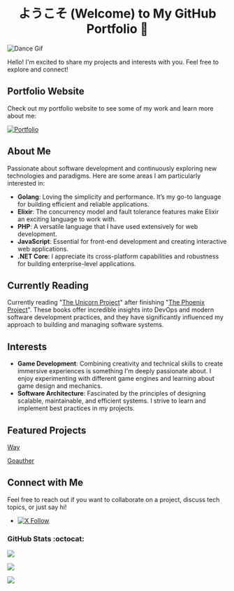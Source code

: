 <h1 align="center">ようこそ (Welcome) to My GitHub Portfolio 👋 </h1>

![Dance Gif](https://i.giphy.com/media/KOfp5sCYol4S4/giphy.webp)

Hello! I'm excited to share my projects and interests with you. Feel free to explore and connect!

## Portfolio Website

Check out my portfolio website to see some of my work and learn more about me: 

[![Portfolio][portfolio_badge]][portfolio]


## About Me

Passionate about software development and continuously exploring new technologies and paradigms. Here are some areas I am particularly interested in:

- **Golang**: Loving the simplicity and performance. It’s my go-to language for building efficient and reliable applications.
- **Elixir**: The concurrency model and fault tolerance features make Elixir an exciting language to work with.
- **PHP**: A versatile language that I have used extensively for web development.
- **JavaScript**: Essential for front-end development and creating interactive web applications.
- **.NET Core**: I appreciate its cross-platform capabilities and robustness for building enterprise-level applications.

## Currently Reading

Currently reading "[The Unicorn Project][the_unicorn_project]" after finishing "[The Phoenix Project][the_phoenix_project]". These books offer incredible insights into DevOps and modern software development practices, and they have significantly influenced my approach to building and managing software systems.

## Interests

- **Game Development**: Combining creativity and technical skills to create immersive experiences is something I'm deeply passionate about. I enjoy experimenting with different game engines and learning about game design and mechanics.
- **Software Architecture**: Fascinated by the principles of designing scalable, maintainable, and efficient systems. I strive to learn and implement best practices in my projects.

## Featured Projects

[Way]

[Goauther]

## Connect with Me

Feel free to reach out if you want to collaborate on a project, discuss tech topics, or just say hi!

- [![X Follow][x_badge]][x_link]
  

### GitHub Stats :octocat:

<p>
  <a href="#">
    <img align="center" src="https://github-readme.swayechateau.com/api/top-langs/?username=swayechateau&layout=compact&include_all_commits=true&theme=dark" />
  </a>
</p>
<p>
  <a href="#">
    <img align="center" src="https://github-readme.swayechateau.com/api?username=swayechateau&show_icons=true&count_private=true&theme=dark" />
  </a>
</p>
</div>

<img src="https://github-profile-trophy.vercel.app/?username=swayechateau&title=Issues,Repositories,MultiLanguage,Pulls&column=4"><br/></a>

<!-- portfolio -->
[portfolio]: https://swaye.dev
[portfolio_badge]: https://img.shields.io/website?label=swaye.dev&style=for-the-badge&url=https%3A%2F%2Fswaye.dev
[portfolio_repo]: https://github.com/swayechateau/portfolio-ui

<!-- Socials -->
[x_badge]: https://img.shields.io/twitter/follow/swayechateau?style=social
[x_link]: https://x.com/intent/follow?original_referer=https%3A%2F%2Fgithub.com%2FSwayeChateau&screen_name=SwayeChateau

<!-- Projects -->
[way]: https://github.com/swayedev/way
[goauther]: https://github.com/swayedev/goauther

<!-- Books -->
[the_phoenix_project]: https://itrevolution.com/product/the-phoenix-project/
[the_unicorn_project]: https://itrevolution.com/product/the-unicorn-project/
